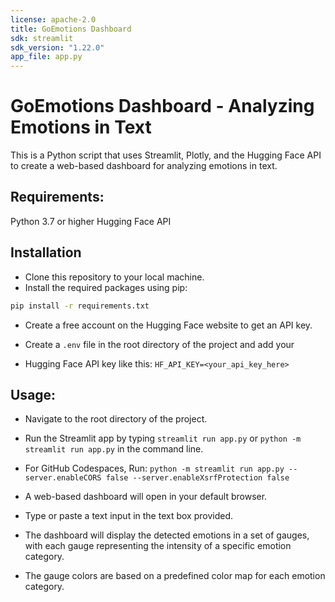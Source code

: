 ```yaml
---
license: apache-2.0
title: GoEmotions Dashboard
sdk: streamlit
sdk_version: "1.22.0"
app_file: app.py
---
```

# GoEmotions Dashboard - Analyzing Emotions in Text

This is a Python script that uses Streamlit, Plotly, and the Hugging Face API to create a web-based dashboard for analyzing emotions in text.

## Requirements:

Python 3.7 or higher
Hugging Face API

## Installation

- Clone this repository to your local machine.
- Install the required packages using pip:

```bash
pip install -r requirements.txt
```

- Create a free account on the Hugging Face website to get an API key.

- Create a `.env` file in the root directory of the project and add your
- Hugging Face API key like this: `HF_API_KEY=<your_api_key_here>`

## Usage:

- Navigate to the root directory of the project.
- Run the Streamlit app by typing `streamlit run app.py` or `python -m streamlit run app.py` in the command line.
- For GitHub Codespaces, Run: `python -m streamlit run app.py --server.enableCORS false --server.enableXsrfProtection false`

- A web-based dashboard will open in your default browser.
- Type or paste a text input in the text box provided.
- The dashboard will display the detected emotions in a set of gauges, with each gauge representing the intensity of a specific emotion category.
- The gauge colors are based on a predefined color map for each emotion category.
